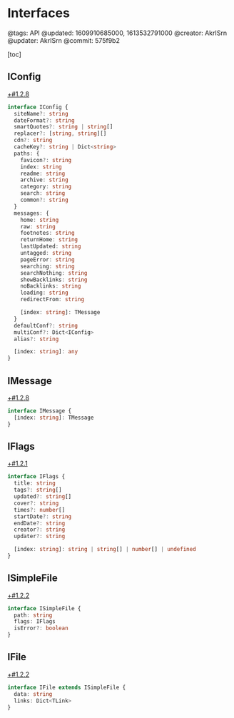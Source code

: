 # Interfaces

@tags: API
@updated: 1609910685000, 1613532791000
@creator: AkrISrn
@updater: AkrISrn
@commit: 575f9b2

[toc]

## IConfig

[+#1.2.8](/snippets/latest-version.md)

```ts
interface IConfig {
  siteName?: string
  dateFormat?: string
  smartQuotes?: string | string[]
  replacer?: [string, string][]
  cdn?: string
  cacheKey?: string | Dict<string>
  paths: {
    favicon?: string
    index: string
    readme: string
    archive: string
    category: string
    search: string
    common?: string
  }
  messages: {
    home: string
    raw: string
    footnotes: string
    returnHome: string
    lastUpdated: string
    untagged: string
    pageError: string
    searching: string
    searchNothing: string
    showBacklinks: string
    noBacklinks: string
    loading: string
    redirectFrom: string

    [index: string]: TMessage
  }
  defaultConf?: string
  multiConf?: Dict<IConfig>
  alias?: string

  [index: string]: any
}
```

## IMessage

[+#1.2.8](/snippets/latest-version.md)

```ts
interface IMessage {
  [index: string]: TMessage
}
```

## IFlags

[+#1.2.1](/snippets/latest-version.md)

```ts
interface IFlags {
  title: string
  tags?: string[]
  updated?: string[]
  cover?: string
  times?: number[]
  startDate?: string
  endDate?: string
  creator?: string
  updater?: string

  [index: string]: string | string[] | number[] | undefined
}
```

## ISimpleFile

[+#1.2.2](/snippets/latest-version.md)

```ts
interface ISimpleFile {
  path: string
  flags: IFlags
  isError?: boolean
}
```

## IFile

[+#1.2.2](/snippets/latest-version.md)

```ts
interface IFile extends ISimpleFile {
  data: string
  links: Dict<TLink>
}
```
